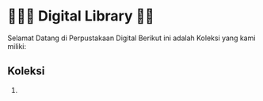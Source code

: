 # 🦹🏼‍♀️ Digital Library 🥷🏼
Selamat Datang di Perpustakaan Digital
Berikut ini adalah Koleksi yang kami miliki:
## Koleksi
1. 
